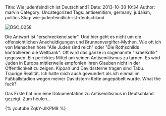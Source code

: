 Title: Wie judenfeindlich ist Deutschland?
Date: 2013-10-30 10:34
Author: marvin
Category: Uncategorized
Tags: antisemitism, germany, judaism, politics
Slug: wie-judenfeindlich-ist-deutschland

![DSC\_0058]({filename}/images/3132266905_5e035cb1c8_b.jpg)

Die Antwort ist "erschreckend sehr". Und hier geht es nicht um die
offensichtlichen Anschuldigungen und Brunnenvergifter-Mythen. Wie oft
ich von Menschen höre "Alle Juden sind reich" oder "Die Rothschilds
kontrollieren die Weltbank". Oft wird das ganze in sogenannte
"Israelkritik" gegossen. Ein perfektes Mittel um seinen Antisemitismus
zu tarnen. Es wird Juden in Europa mittlerweile empfohlen ihren Glauben
nicht in der Öffentlichkeit zu zeigen. Kippah und Davidssterne tragen
sind Tabu. Traurige Realität. Ich hatte mich auch gewundert als ich
einmal im Fußballstadion wegen meiner Davidstern-Kette angepöbelt wurde.
What the fuck?

Das Erste hat nun eine Dokumentation zu Antisemitismus in Deutschland
gezeigt. Zum heulen...

{% youtube ZqkY-JIKPM8 %}

